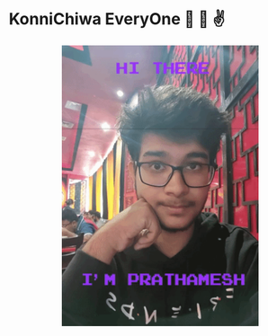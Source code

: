 # <div align="center" >KonniChiwa EveryOne :metal: :wave: :v: </div>
<p >
<img align="right" width="350" height="500" src="https://github.com/PrathameshDeshpande/PrathameshDeshpande/blob/master/giphy (1).gif">
</p>
